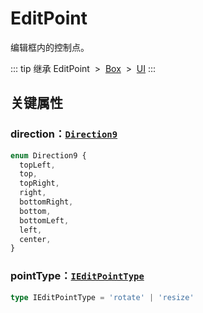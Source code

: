 # EditPoint

编辑框内的控制点。

::: tip 继承
EditPoint &nbsp;>&nbsp; [Box](/reference/display/Box.md) &nbsp;>&nbsp; [UI](/reference/display/UI.md)
:::

## 关键属性

### direction：[`Direction9`](/api/enums/Direction9.md)

```ts
enum Direction9 {
  topLeft,
  top,
  topRight,
  right,
  bottomRight,
  bottom,
  bottomLeft,
  left,
  center,
}
```

### pointType：[`IEditPointType`](/api/modules.md#ieditpointtype)

```ts
type IEditPointType = 'rotate' | 'resize'
```

<!-- ## 继承元素

### [Box](/reference/display/Box.md) -->

<!-- ## API

### [EditPoint](/api/classes/EditPoint.md) -->
